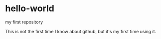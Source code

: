 # hello-world
my first repository

This is not the first time I know about github, but it's my first time using it.
